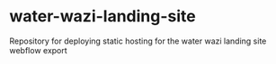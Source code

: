 # water-wazi-landing-site
Repository for deploying static hosting for the water wazi landing site webflow export
